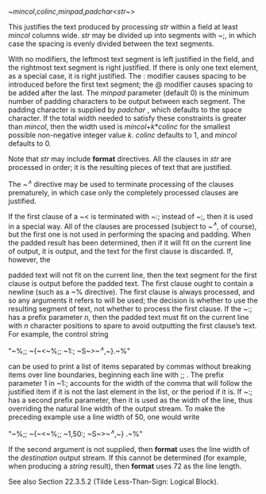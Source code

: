  



~*mincol*,*colinc*,*minpad*,*padchar*&lt;*str*~&gt; 



This justifies the text produced by processing *str* within a field at least *mincol* columns wide. *str* may be divided up into segments with ~;, in which case the spacing is evenly divided between the text segments. 



With no modifiers, the leftmost text segment is left justified in the field, and the rightmost text segment is right justified. If there is only one text element, as a special case, it is right justified. The : modifier causes spacing to be introduced before the first text segment; the @ modifier causes spacing to be added after the last. The *minpad* parameter (default 0) is the minimum number of padding characters to be output between each segment. The padding character is supplied by *padchar* , which defaults to the space character. If the total width needed to satisfy these constraints is greater than *mincol*, then the width used is *mincol*+*k*\**colinc* for the smallest possible non-negative integer value *k*. *colinc* defaults to 1, and *mincol* defaults to 0. 



Note that *str* may include **format** directives. All the clauses in *str* are processed in order; it is the resulting pieces of text that are justified. 







 



 



The ~<i><sup>∧</sup></i> directive may be used to terminate processing of the clauses prematurely, in which case only the completely processed clauses are justified. 



If the first clause of a ~&lt; is terminated with ~:; instead of ~;, then it is used in a special way. All of the clauses are processed (subject to ~<i><sup>∧</sup></i>, of course), but the first one is not used in performing the spacing and padding. When the padded result has been determined, then if it will fit on the current line of output, it is output, and the text for the first clause is discarded. If, however, the 



padded text will not fit on the current line, then the text segment for the first clause is output before the padded text. The first clause ought to contain a newline (such as a ~% directive). The first clause is always processed, and so any arguments it refers to will be used; the decision is whether to use the resulting segment of text, not whether to process the first clause. If the ~:; has a prefix parameter *n*, then the padded text must fit on the current line with *n* character positions to spare to avoid outputting the first clause’s text. For example, the control string 



"~%;; ~\{~&lt;~%;; ~1:; ~S~&gt;~<i><sup>∧</sup></i>,~\}.~%" 



can be used to print a list of items separated by commas without breaking items over line boundaries, beginning each line with ;; . The prefix parameter 1 in ~1:; accounts for the width of the comma that will follow the justified item if it is not the last element in the list, or the period if it is. If ~:; has a second prefix parameter, then it is used as the width of the line, thus overriding the natural line width of the output stream. To make the preceding example use a line width of 50, one would write 



"~%;; ~\{~&lt;~%;; ~1,50:; ~S~&gt;~<i><sup>∧</sup></i>,~\} .~%" 



If the second argument is not supplied, then **format** uses the line width of the *destination* output stream. If this cannot be determined (for example, when producing a *string* result), then **format** uses 72 as the line length. 



See also Section 22.3.5.2 (Tilde Less-Than-Sign: Logical Block). 



